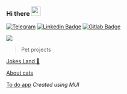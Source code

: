 ### Hi there <img src="https://media.giphy.com/media/hvRJCLFzcasrR4ia7z/giphy.gif" width="25px">


[![Telegram](https://img.shields.io/badge/-Telegram-2CA5E0?style=flat-square&logo=telegram&logoColor=white)](https://t.me/Funny_teenager)
[![Linkedin Badge](https://img.shields.io/badge/-LinkedIn-blue?style=flat-square&logo=Linkedin&logoColor=white&link=https://www.linkedin.com/in/yako-ism/)](https://www.linkedin.com/in/ravshanbek-khalimov-42327b195)
[![Gitlab Badge](https://img.shields.io/badge/Gitlab-Profile-informational?style=flat&logo=gitlab&logoColor=white&color=0D76A8)](https://gitlab.com/aximas)


<img src="https://github-readme-stats.vercel.app/api?username=aximas&show_icons=true&count_private=true"/>

> Pet projects

[Jokes Land 🤣](https://jokesland.fun/ "Fresh jokes platform")  

[About cats](https://cats2-all.vercel.app/ "Cats 2 all") 
 
[To do app](https://todo-mobx-sandy.vercel.app/ "To do app on MobX") *Created using MUI* 
